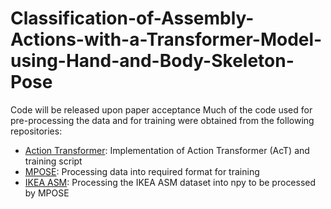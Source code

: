 # Classification-of-Assembly-Actions-with-a-Transformer-Model-using-Hand-and-Body-Skeleton-Pose
Code will be released upon paper acceptance
Much of the code used for pre-processing the data and for training were obtained from the following repositories:
* [Action Transformer](https://github.com/PIC4SeR/AcT): Implementation of Action Transformer (AcT) and training script
* [MPOSE](https://github.com/PIC4SeR/MPOSE2021_Dataset): Processing data into required format for training
* [IKEA ASM](https://github.com/IkeaASM/IKEA_ASM_Dataset): Processing the IKEA ASM dataset into npy to be processed by MPOSE 

